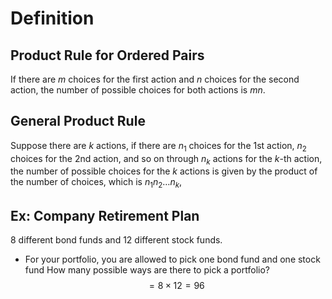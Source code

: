 # Definition

## Product Rule for Ordered Pairs

If there are $m$ choices for the first action and $n$ choices for the second action, the number of possible choices for both actions is $mn$.

## General Product Rule

Suppose there are $k$ actions, if there are $n_1$ choices for the 1st action, $n_2$ choices for the 2nd action, and so on through $n_k$ actions for the $k$-th action, the number of possible choices for the $k$ actions is given by the product of the number of choices, which is $n_1 n_2 \ldots n_k$,

## Ex: Company Retirement Plan
8 different bond funds and 12 different stock funds. 
- For your portfolio, you are allowed to pick one bond fund and one stock fund
How many possible ways are there to pick a portfolio?
$$=8\times12=96$$

